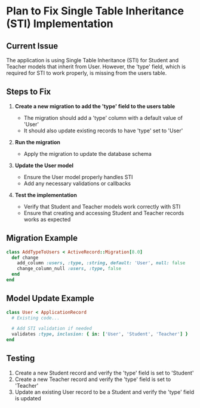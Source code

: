 # Plan to Fix Single Table Inheritance (STI) Implementation

## Current Issue
The application is using Single Table Inheritance (STI) for Student and Teacher models that inherit from User. However, the 'type' field, which is required for STI to work properly, is missing from the users table.

## Steps to Fix

1. **Create a new migration to add the 'type' field to the users table**
   - The migration should add a 'type' column with a default value of 'User'
   - It should also update existing records to have 'type' set to 'User'

2. **Run the migration**
   - Apply the migration to update the database schema

3. **Update the User model**
   - Ensure the User model properly handles STI
   - Add any necessary validations or callbacks

4. **Test the implementation**
   - Verify that Student and Teacher models work correctly with STI
   - Ensure that creating and accessing Student and Teacher records works as expected

## Migration Example

```ruby
class AddTypeToUsers < ActiveRecord::Migration[8.0]
  def change
    add_column :users, :type, :string, default: 'User', null: false
    change_column_null :users, :type, false
  end
end
```

## Model Update Example

```ruby
class User < ApplicationRecord
  # Existing code...

  # Add STI validation if needed
  validates :type, inclusion: { in: ['User', 'Student', 'Teacher'] }
end
```

## Testing

1. Create a new Student record and verify the 'type' field is set to 'Student'
2. Create a new Teacher record and verify the 'type' field is set to 'Teacher'
3. Update an existing User record to be a Student and verify the 'type' field is updated